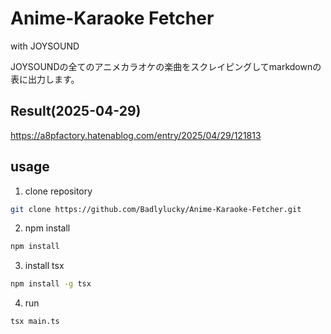 # Anime-Karaoke Fetcher
with JOYSOUND

JOYSOUNDの全てのアニメカラオケの楽曲をスクレイピングしてmarkdownの表に出力します。

## Result(2025-04-29)

https://a8pfactory.hatenablog.com/entry/2025/04/29/121813

## usage

1. clone repository

```bash
git clone https://github.com/Badlylucky/Anime-Karaoke-Fetcher.git
```

2. npm install

```bash
npm install
```

3. install tsx

```bash
npm install -g tsx
```

4. run

```bash
tsx main.ts
```